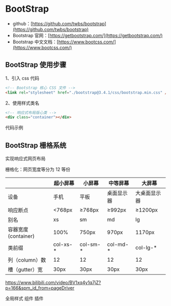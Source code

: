 # BootStrap

- github：[https://github.com/twbs/bootstrap](https://github.com/twbs/bootstrap)
- Bootstrap 官网：[https://getbootstrap.com/](https://getbootstrap.com/)
- Bootstrap 中文文档：[https://www.bootcss.com/](https://www.bootcss.com/)

## BootStrap 使用步骤

1、引入 css 代码

```html
<!-- Bootstrap 核心 CSS 文件 -->
<link rel="stylesheet" href="./bootstrap@3.4.1/css/bootstrap.min.css" />
```

2、使用样式类名

```html
<!-- 响应式布局版心类 -->
<div class="container"></div>
```

代码示例

[](demo/bootstrap-1.html ':include :type=code')

## BootStrap 栅格系统

实现响应式网页布局

栅格化：网页宽度等分为 12 等份


| | 超小屏幕 |    小屏幕   | 中等屏幕   | 大屏幕 
|- | - | - | -| -|
设备 | 手机 | 平板 | 桌面显示器 | 大桌面显示器
响应断点 | <768px | ≥768px | ≥992px  | ≥1200px
别名| xs | sm | md | lg
容器宽度(container) | 100% | 750px | 970px | 1170px
类前缀 | col-xs-* |  col-sm-* | col-md-* | col-lg-*
列（column）数 | 12 |12 |12 |12 |
槽（gutter）宽 | 30px | 30px | 30px| 30px

https://www.bilibili.com/video/BV1xq4y1q7jZ?p=166&spm_id_from=pageDriver


全局样式
组件
插件
